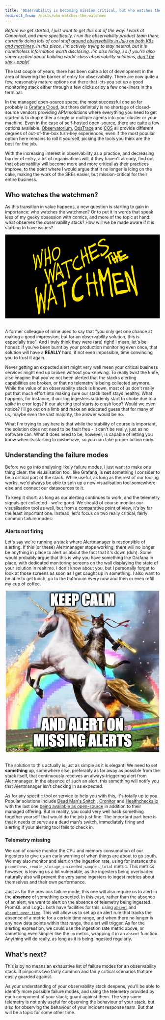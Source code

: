 ```yaml
---
title: 'Observability is becoming mission critical, but who watches the watchmen?'
redirect_from: /posts/who-watches-the-watchmen
---
```



*Before we get started, I just want to get this out of the way: I work at Canonical, and more specifically, I run the observability product team there, currently doing lots of cool stuff [around observability in Juju on both K8s and machines](https://charmhub.io/topics/canonical-observability-stack). In this piece, I'm actively trying to stay neutral, but it is nonetheless information worth disclosing. I'm also hiring, so if you're also super excited about building world-class observability solutions, [don't be shy - apply!](https://canonical.com/careers/2166631)*

The last couple of years, there has been quite a lot of development in the area of lowering the barrier of entry for observability. There are now quite a few, reasonably mature options out there that lets you set up a good monitoring stack either through a few clicks or by a few one-liners in the terminal.

In the managed open-source space, the most successful one so far probably is [Grafana Cloud](https://grafana.com/products/cloud/), but there definitely is no shortage of closed-source vendors providing APM solutions where everything you need to get started is to drop either a single or multiple agents into your cluster or your machine. Even in the case of self-hosted open-source, there are quite a few options available. [Observatorium](https://observatorium.io/), [OpsTrace](https://opstrace.com/) and [COS](https://charmhub.io/topics/canonical-observability-stack) all provide different degrees of out-of-the-box turn-key experiences, even if the most popular option here remains to roll it yourself, picking the tools you think are the best for the job. 

With the increasing interest in observability as a practice, and decreasing barrier of entry, a lot of organisations will, if they haven't already, find out that observability will become more and more critical as their practices improve, to the point where I would argue that it no longer is icing on the cake, making the work of the SREs easier, but mission-critical for their entire business.

## Who watches the watchmen?

As this transition in value happens, a new question is starting to gain in importance: who watches the watchmen? Or to put it in words that speak less of my geeky obsession with comics, and more of the topic at hand: what observes the observability stack? How will we be made aware if it is starting to have issues?

<div style="text-align: center;">
  <img src="/assets/img/who-watches-the-watchmen.png" alt="Who watches the watchmen?" style="margin: auto;" />
  <br/><br/>
</div>

A former colleague of mine used to say that "you only get one chance at making a good impression, but for an observability solution, this is especially true". And I truly think they were (are) right! I mean, let's be honest: if you've been burnt by your production monitoring even once, that solution will have a **REALLY** hard, if not even impossible, time convincing you to trust it again. 

Never getting an expected alert might very well mean your critical business services might end up broken without you knowing. To really twist the knife, also imagine that you've not been alerted that the stacks alerting capabilities are broken, or that no telemetry is being collected anymore. While the value of an observability stack is known, most of us don't really put that much effort into making sure our stack itself stays healthy. What happens, for instance, if our log ingesters suddenly start to choke due to a spike in error logs? If our alerting tool starts to crash loop? Would we even notice? I'll go out on a limb and make an educated guess that for many of us, maybe even the vast majority, the answer would be no.

What I'm trying to say here is that while the stability of course is important, the solution does not need to be fault free - it can't be really, just as no software can. What it does need to be, however, is capable of letting you know when its starting to misbehave, so you can take proper action early. 

## Understanding the failure modes

Before we go into analysing likely failure modes, I just want to make one thing clear: the visualisation tool, like Grafana, is **not** something I consider to be a critical part of the stack.  While useful, as long as the rest of our tooling works, we'd always be able to spin up a new visualisation tool somewhere else and connect our datasources to it.  

To keep it short: as long as our alerting continues to work, and the telemetry signals get collected - we're good.  We should of course monitor our visualisation tool as well, but from a comparative point of view, it's by far the least important one. Instead, let's focus on two really critical, fairly common failure modes:

### Alerts not firing

Let's say we're running a stack where [Alertmanager](https://prometheus.io/docs/alerting/latest/alertmanager/) is responsible of alerting. If this (or these) Alertmanager stops working, there will no longer be anything in place to alert us about the fact that it's down (duh). Some would probably argue that this is why you have something like Grafana in place, with dedicated monitoring screens on the wall displaying the state of your solution in realtime. I don't know about you, but I personally forget to look at those screens as soon as I get caught up in something. I also want to be able to get lunch, go to the bathroom every now and then or even refill my cup of coffee.

<div style="text-align: center;">
  <img src="/assets/img/keep-calm-and-alert-on-failure.jpeg" alt="Keep calm and alert on failures" style="margin: auto" />
  <br/><br/>
</div>

The solution to this actually is just as simple as it is elegant! We need to set **something** up, somewhere else, preferably as far away as possible from the stack itself, that continuously receives an always-triggering alert from Alertmanager. In the absence of such an alert, this something will notify you that Alertmanager isn't checking in as expected.

As for any specific tool or service to help you with this, it's totally up to you. Popular solutions include [Dead Man's Snitch](https://deadmanssnitch.com/) , [Cronitor](https://cronitor.io/) and [Healthchecks.io](https://healthchecks.io/) with the last one [being available as open-source](https://github.com/healthchecks/healthchecks) in addition to their managed offering. But in reality, you could very well hack something together yourself that would do the job just fine. The important part here is that it needs to serve as a dead man's switch, immediately firing and alerting if your alerting tool fails to check in.

### Telemetry missing

We can of course monitor the CPU and memory consumption of our ingesters to give us an early warning of when things are about to go south. We may also monitor and alert on the ingestion rate, using for instance the `prometheus_remote_storage_succeeded_samples_total` metric. This metrics however, is leaving us a bit vulnerable, as the ingesters being overloaded naturally also will prevent the very same ingesters to ingest metrics about themselves and their own performance.

Just as for the previous failure mode,  this one will also require us to alert in the **absence** of something expected. In this case, rather than the absence of an alert, we want to alert on the absence of telemetry being ingested. PromQL and LogQL both have facilities for this, using [`absent`](https://charmhub.io/topics/canonical-observability-stack) and [`absent_over_time`](https://charmhub.io/topics/canonical-observability-stack). This will allow us to set up an alert rule that tracks the absence of a metric for a certain time range, and when there no longer is any new data points within that range, the alert will trigger. As for the alerting expression, we could use the ingestion rate metric above, or something even simpler like the `up` metric, wrapping it in an `absent` function. Anything will do really, as long as it is being ingested regularly.

## What's next?

This is by no means an exhaustive list of failure modes for an observability stack. It pinpoints two fairly common and fairly critical scenarios that are easily guarded against.

As your understanding of your observability stack deepens, you'll be able to identify more possible failure modes, and using the telemetry provided by each component of your stack; guard against them. The very same telemetry is not only useful for observing the behaviour of your stack, but also for observing the behaviour of your incident response team. But that will be a topic for some other time.